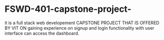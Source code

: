 # FSWD-401-capstone-project-
it is a full stack web developement CAPSTONE PROJECT THAT IS OFFERED BY VIT ON gaining experience on signup and login functionality with user interface can access the dashboard.
